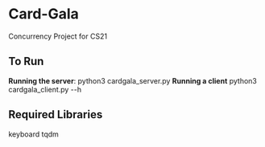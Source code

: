 # Card-Gala
Concurrency Project for CS21

## To Run
**Running the server**: python3 cardgala_server.py
**Running a client** python3 cardgala_client.py --h <server-ip>

## Required Libraries
keyboard
tqdm